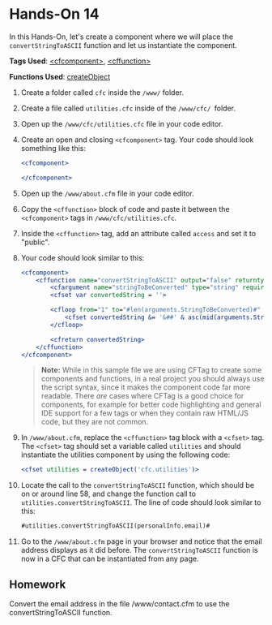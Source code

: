 # Hands-On 14

In this Hands-On, let's create a component where we will place the `convertStringToASCII` function and let us instantiate the component.

**Tags Used**: [\<cfcomponent>](https://helpx.adobe.com/coldfusion/cfml-reference/coldfusion-tags/tags-c/cfcomponent.html), [\<cffunction>](https://helpx.adobe.com/coldfusion/cfml-reference/coldfusion-tags/tags-f/cffunction.html)

**Functions Used**: [createObject](https://helpx.adobe.com/coldfusion/cfml-reference/coldfusion-functions/functions-c-d/CreateObject.html)

1. Create a folder called `cfc` inside the `/www/` folder.
1. Create a file called `utilities.cfc` inside of the `/www/cfc/ `folder.
1. Open up the `/www/cfc/utilities.cfc` file in your code editor.
1. Create an open and closing `<cfcomponent>` tag. Your code should look something like this:

    ```cfml
    <cfcomponent>

    </cfcomponent>
    ```

1. Open up the `/www/about.cfm` file in your code editor.
1. Copy the `<cffunction>` block of code and paste it between the `<cfcomponent>` tags in `/www/cfc/utilities.cfc`.
1. Inside the `<cffunction>` tag, add an attribute called `access` and set it to "public".
1. Your code should look similar to this:

    ```cfml
    <cfcomponent>
        <cffunction name="convertStringToASCII" output="false" returntype="String" hint="Converts string to asccii string" access="public">
            <cfargument name="stringToBeConverted" type="string" required="true">
            <cfset var convertedString = ''>

            <cfloop from="1" to="#len(arguments.StringToBeConverted)#" index="i">
                <cfset convertedString &= '&##' & asc(mid(arguments.StringTobeConverted, i, 1)) & ';'>
            </cfloop>

            <cfreturn convertedString>
        </cffunction>
    </cfcomponent>
    ```
   > **Note:** While in this sample file we are using CFTag to create some components and functions, in a real project you should always use the script syntax, since it makes the component code far more readable. There _are_ cases where CFTag is a good choice for components, for example for better code highlighting and general IDE support for a few tags or when they contain raw HTML/JS code, but they are not common.

1. In `/www/about.cfm`, replace the `<cffunction>` tag block with a `<cfset>` tag. The `<cfset>` tag should set a variable called `utilities` and should instantiate the utilities component by using the following code:

    ```cfml
    <cfset utilities = createObject('cfc.utilities')>
    ```

1. Locate the call to the `convertStringToASCII` function, which should be on or around line 58, and change the function call to `utilities.convertStringToASCII`. The line of code should look similar to this:

    ```cfml
    #utilities.convertStringToASCII(personalInfo.email)#
    ```

1. Go to the `/www/about.cfm` page in your browser and notice that the email address displays as it did before. The `convertStringToASCII` function is now in a CFC that can be instantiated from any page.

Homework
--------

Convert the email address in the file /www/contact.cfm to use the convertStringToASCII function.
